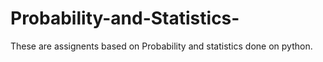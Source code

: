 # Probability-and-Statistics-
These are assignents based on Probability and statistics done on python.
